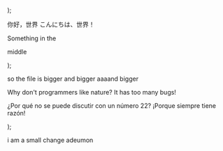 );

你好，世界
こんにちは、世界！

Something
in
the

middle

);

so
the
file
is
bigger
and
bigger
aaaand
bigger

Why don't programmers like nature? It has too many bugs!

¿Por qué no se puede discutir con un número 22? ¡Porque siempre tiene razón!

);

i am a small change
adeumon

